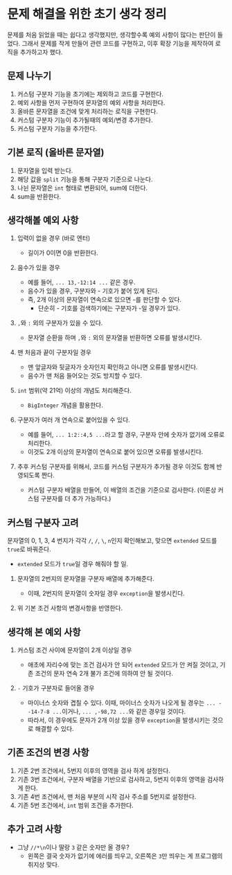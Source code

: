# 문제 해결을 위한 초기 생각 정리

문제를 처음 읽었을 때는 쉽다고 생각했지만, 생각할수록 예외 사항이 많다는 판단이 들었다. 그래서 문제를 작게 만들어 관련 코드를 구현하고, 이후 확장 기능을 제작하여 로직을 추가하고자 했다.

## 문제 나누기
1. 커스텀 구분자 기능을 초기에는 제외하고 코드를 구현한다.
2. 예외 사항을 먼저 구현하여 문자열의 예외 사항을 처리한다.
3. 올바른 문자열을 조건에 맞게 처리하는 로직을 구현한다.
4. 커스텀 구분자 기능이 추가될때의 예외/변경 추가한다.
5. 커스텀 구분자 기능을 추가한다.

## 기본 로직 (올바른 문자열)

1. 문자열을 입력 받는다.
2. 해당 값을 `split` 기능을 통해 구분자 기준으로 나눈다.
3. 나뉜 문자열은 `int` 형태로 변환되어, sum에 더한다.
4. sum을 반환한다.

## 생각해볼 예외 사항

1. 입력이 없을 경우 (바로 엔터)
   - 길이가 0이면 0을 반환한다.

2. 음수가 있을 경우
   - 예를 들어, `... 13,-12:14 ...` 같은 경우.
   - 음수가 있을 경우, 구분자와 - 기호가 붙어 있게 된다.
   - 즉, 2개 이상의 문자열이 연속으로 있으면 -를 판단할 수 있다.
        - 단순히 - 기호를 검색하기에는 구분자가 -일 경우가 있다.

3. `,`와 `:` 외의 구분자가 있을 수 있다.
   - 문자열 순환을 하며 `,`와 `:` 외의 문자열을 반환하면 오류를 발생시킨다.

4. 맨 처음과 끝이 구분자일 경우
   - 맨 앞글자와 뒷글자가 숫자인지 확인하고 아니면 오류를 발생시킨다.
   - 음수가 맨 처음 들어오는 것도 방지할 수 있다.

5. `int` 범위(약 21억) 이상의 개념도 처리해준다.
   - `BigInteger` 개념을 활용한다.

6. 구분자가 여러 개 연속으로 붙어있을 수 있다.
   - 예를 들어, `... 1:2::4,5 ...`라고 할 경우, 구분자 안에 숫자가 없기에 오류로 처리한다.
   - 이것도 2개 이상의 문자열이 연속으로 붙어 있으면 오류를 발생시킨다.

7. 추후 커스텀 구분자를 위해서, 코드를 커스텀 구분자가 추가될 경우 이것도 함께 반영되도록 짠다.
   - 커스텀 구분자 배열을 만들어, 이 배열의 조건을 기준으로 검사한다. (이론상 커스텀 구분자를 더 추가 가능하다.)

## 커스텀 구분자 고려

문자열의 0, 1, 3, 4 번지가 각각 `/`, `/`, `\`, `n`인지 확인해보고, 맞으면 `extended` 모드를 `true`로 바꿔준다.

- `extended` 모드가 `true`일 경우 해줘야 할 일.

1. 문자열의 2번지의 문자열을 구분자 배열에 추가해준다.
   - 이때, 2번지의 문자열이 숫자일 경우 `exception`을 발생시킨다.

2. 위 기본 조건 사항의 변경사항을 반영한다.

## 생각해 본 예외 사항

1. 커스텀 조건 사이에 문자열이 2개 이상일 경우
   - 애초에 자리수에 맞는 조건 검사가 안 되어 `extended` 모드가 안 켜질 것이고, 기존 조건의 문자 연속 2개 불가 조건에 의하여 안 될 것이다.

2. `-` 기호가 구분자로 들어올 경우
   - 마이너스 숫자와 겹칠 수 있다. 이때, 마이너스 숫자가 나오게 될 경우는 `... --14-7-8 ...`이거나, `... ,-98,72 ...`와 같은 경우일 것이다.
   - 따라서, 이 경우에도 문자가 2개 이상 있을 경우 `exception`을 발생시키는 것으로 해결할 수 있다.

## 기존 조건의 변경 사항

1. 기존 2번 조건에서, 5번지 이후의 영역을 검사 하게 설정한다.
2. 기존 3번 조건에서, 구분자 배열을 기반으로 검사하고, 5번지 이후의 영역을 검사하게 한다.
3. 기존 4번 조건에서, 맨 처음 부분의 시작 검사 주소를 5번지로 설정한다.
4. 기존 5번 조건에서, `int` 범위 조건을 추가한다.

## 추가 고려 사항

- 그냥 `//*\n`이나 딸랑 `3` 같은 숫자만 올 경우?
  - 왼쪽은 결국 숫자가 없기에 에러를 띄우고, 오른쪽은 `3`만 띄우는 게 프로그램의 취지상 맞다.
